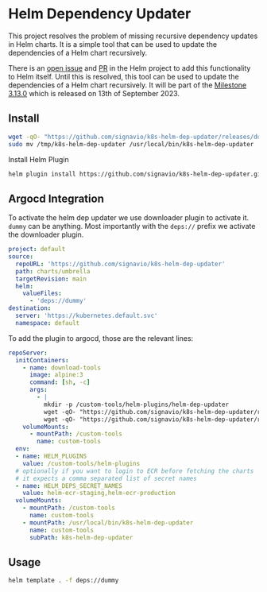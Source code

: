 # Helm Dependency Updater

This project resolves the problem of missing recursive dependency updates in Helm charts. It is a simple tool that can be used to update the dependencies of a Helm chart recursively.

There is an [open issue](https://github.com/helm/helm/issues/2247) and [PR](https://github.com/helm/helm/pull/11766) in the Helm project to add this functionality to Helm itself. Until this is resolved, this tool can be used to update the dependencies of a Helm chart recursively. It will be part of the [Milestone 3.13.0](https://github.com/helm/helm/milestone/131) which is released on 13th of September 2023.

## Install

```bash
wget -qO- "https://github.com/signavio/k8s-helm-dep-updater/releases/download/v1.2.1/k8s-helm-dep-updater_$(uname -s)_$(uname -m).tar.gz" | tar -C /tmp -xzf- k8s-helm-dep-updater
sudo mv /tmp/k8s-helm-dep-updater /usr/local/bin/k8s-helm-dep-updater
```

Install Helm Plugin

```bash
helm plugin install https://github.com/signavio/k8s-helm-dep-updater.git
```

## Argocd Integration

To activate the helm dep updater we use downloader plugin to activate it. `dummy` can be anything. Most importantly with the `deps://` prefix we activate the downloader plugin.

```yaml
project: default
source:
  repoURL: 'https://github.com/signavio/k8s-helm-dep-updater'
  path: charts/umbrella
  targetRevision: main
  helm:
    valueFiles:
      - 'deps://dummy'
destination:
  server: 'https://kubernetes.default.svc'
  namespace: default
```

To add the plugin to argocd, those are the relevant lines:

```yaml
repoServer:
  initContainers:
    - name: download-tools
      image: alpine:3
      command: [sh, -c]
      args:
        - |
          mkdir -p /custom-tools/helm-plugins/helm-dep-updater
          wget -qO- "https://github.com/signavio/k8s-helm-dep-updater/releases/download/v1.2.1/k8s-helm-dep-updater.tar.gz" | tar -C /custom-tools/helm-plugins/helm-dep-updater -xzf-;
          wget -qO- "https://github.com/signavio/k8s-helm-dep-updater/releases/download/v1.2.1/k8s-helm-dep-updater_$(uname -s)_$(uname -m).tar.gz" | tar -C /custom-tools/ -xzf- k8s-helm-dep-updater
    volumeMounts:
      - mountPath: /custom-tools
        name: custom-tools
  env:
  - name: HELM_PLUGINS
    value: /custom-tools/helm-plugins
  # optionally if you want to login to ECR before fetching the charts
  # it expects a comma separated list of secret names
  - name: HELM_DEPS_SECRET_NAMES
    value: helm-ecr-staging,helm-ecr-production
  volumeMounts:
    - mountPath: /custom-tools
      name: custom-tools
    - mountPath: /usr/local/bin/k8s-helm-dep-updater
      name: custom-tools
      subPath: k8s-helm-dep-updater
```

## Usage

```bash
helm template . -f deps://dummy
```
